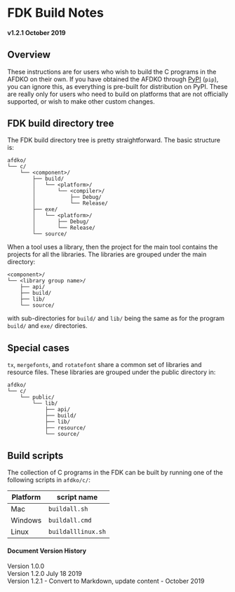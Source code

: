 # FDK Build Notes

#### v1.2.1 October 2019

## Overview
These instructions are for users who wish to build the C programs in the AFDKO on their own. If you have obtained the AFDKO through [PyPI](https://pypi.org/project/afdko/) (`pip`), you can ignore this, as everything is pre-built for distribution on PyPI. These are really only for users who need to build on platforms that are not officially supported, or wish to make other custom changes.

## FDK build directory tree

The FDK build directory tree is pretty straightforward. The basic structure is:
```
afdko/
└── c/
    └── <component>/
        ├── build/
        │   └── <platform>/
        │       └── <compiler>/
        │           ├── Debug/
        │           └── Release/
        ├── exe/
        │   └── <platform>/
        │       ├── Debug/
        │       └── Release/
        └── source/
```

When a tool uses a library, then the project for the main tool contains the projects for all the libraries. The libraries are grouped under the main directory:
```
<component>/
└── <library group name>/
    ├── api/
    ├── build/
    ├── lib/
    └── source/
```
with sub-directories for `build/` and `lib/` being the same as for the program `build/` and `exe/` directories.

## Special cases
`tx`, `mergefonts`, and `rotatefont` share a common set of libraries and resource files. These libraries are grouped under the public directory in:
```
afdko/
└── c/
    └── public/
        └── lib/
            ├── api/
            ├── build/
            ├── lib/
            ├── resource/
            └── source/
```

## Build scripts

The collection of C programs in the FDK can be built by running one of the following scripts in `afdko/c/`:

  | Platform | script name        |
  |----------|--------------------|
  | Mac      | `buildall.sh`      |
  | Windows  | `buildall.cmd`     |
  | Linux    | `buildalllinux.sh` |


#### Document Version History
Version 1.0.0  
Version 1.2.0 July 18 2019  
Version 1.2.1 - Convert to Markdown, update content - October 2019  
